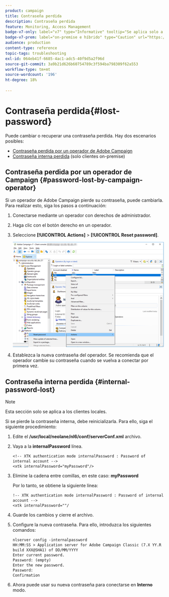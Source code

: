 ```yaml
---
product: campaign
title: Contraseña perdida
description: Contraseña perdida
feature: Monitoring, Access Management
badge-v7-only: label="v7" type="Informative" tooltip="Se aplica solo a Campaign Classic v7"
badge-v7-prem: label="on-premise e híbrido" type="Caution" url="https://experienceleague.adobe.com/docs/campaign-classic/using/installing-campaign-classic/architecture-and-hosting-models/hosting-models-lp/hosting-models.html?lang=es" tooltip="Se aplica solo a implementaciones On-premise e híbridas"
audience: production
content-type: reference
topic-tags: troubleshooting
exl-id: 064eb41f-6685-4ac1-adc5-40f9d5a2f96d
source-git-commit: 3a9b21d626b60754789c3f594ba798309f62a553
workflow-type: tm+mt
source-wordcount: '196'
ht-degree: 18%

---
```


# Contraseña perdida{#lost-password}



Puede cambiar o recuperar una contraseña perdida.
Hay dos escenarios posibles:

* [Contraseña perdida por un operador de Adobe Campaign](#password-lost-by-campaign-operator)
* [Contraseña interna perdida](#internal-password-lost) (solo clientes on-premise)

## Contraseña perdida por un operador de Campaign {#password-lost-by-campaign-operator}

Si un operador de Adobe Campaign pierde su contraseña, puede cambiarla.
Para realizar esto, siga los pasos a continuación:

1. Conectarse mediante un operador con derechos de administrador.
1. Haga clic con el botón derecho en un operador.
1. Seleccione **[!UICONTROL Actions]** > **[!UICONTROL Reset password]**.

   ![](assets/operator-passwd.png)

1. Establezca la nueva contraseña del operador. Se recomienda que el operador cambie su contraseña cuando se vuelva a conectar por primera vez.

## Contraseña interna perdida {#internal-password-lost}

>[!NOTE]
>
>Esta sección solo se aplica a los clientes locales.

Si se pierde la contraseña interna, debe reinicializarla.
Para ello, siga el siguiente procedimiento:

1. Edite el **/usr/local/neolane/nl6/conf/serverConf.xml** archivo.

1. Vaya a la **internalPassword** línea.

   ```
   <!-- XTK authentication mode internalPassword : Password of internal account -->
   <xtk internalPassword="myPassword"/>
   ```

1. Elimine la cadena entre comillas, en este caso: **myPassword**

   Por lo tanto, se obtiene la siguiente línea:

   ```
   !-- XTK authentication mode internalPassword : Password of internal account -->
   <xtk internalPassword=""/
   ```

1. Guarde los cambios y cierre el archivo.

1. Configure la nueva contraseña. Para ello, introduzca los siguientes comandos:

   ```
   nlserver config -internalpassword
   HH:MM:SS > Application server for Adobe Campaign Classic (7.X YY.R build XXX@SHA1) of DD/MM/YYYY
   Enter current password.
   Password: (empty)
   Enter the new password.
   Password: 
   Confirmation 
   ```

1. Ahora puede usar su nueva contraseña para conectarse en **Interno** modo.
